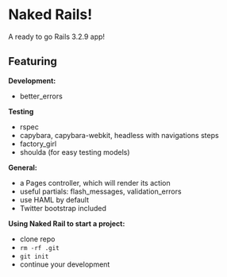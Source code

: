 # Naked Rails!
A ready to go Rails 3.2.9 app!

## Featuring

**Development:**
- better_errors

**Testing**
- rspec
- capybara, capybara-webkit, headless with navigations steps
- factory_girl
- shoulda (for easy testing models)

**General:**
- a Pages controller, which will render its action
- useful partials: flash_messages, validation_errors
- use HAML by default
- Twitter bootstrap included

**Using Naked Rail to start a project:**
- clone repo
- `rm -rf .git`
- `git init`
- continue your development

